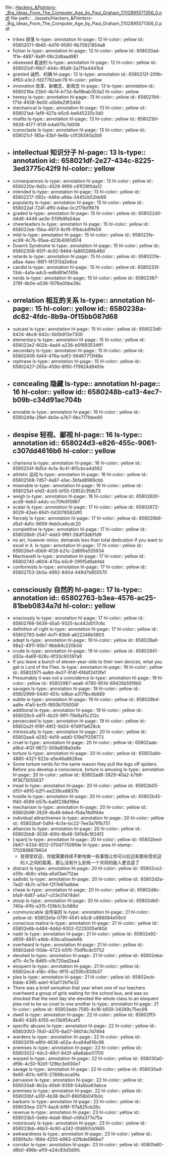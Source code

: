 file:: [Hackers_&_Painters_-_Big_Ideas_From_The_Computer_Age_by_Paul_Graham_1702895571356_0.pdf](../assets/Hackers_&_Painters_-_Big_Ideas_From_The_Computer_Age_by_Paul_Graham_1702895571356_0.pdf)
file-path:: ../assets/Hackers_&_Painters_-_Big_Ideas_From_The_Computer_Age_by_Paul_Graham_1702895571356_0.pdf

- tribes 部落
  ls-type:: annotation
  hl-page:: 12
  hl-color:: yellow
  id:: 65802071-9b65-4d76-9590-9b70821854a8
- ﬁction
  ls-type:: annotation
  hl-page:: 12
  hl-color:: yellow
  id:: 658020ad-1f1e-4887-8a9f-06c2d8aad981
- obsessed 着迷的
  ls-type:: annotation
  hl-page:: 12
  hl-color:: yellow
  id:: 658020d1-f6b7-444c-85d9-2a7f5e4441b4
- granted 诚然、的确
  hl-page:: 12
  ls-type:: annotation
  id:: 6580212f-209b-4f63-a3c2-fd27782adc78
  hl-color:: yellow
- innovation 改革、新概念、新观念
  hl-page:: 13
  ls-type:: annotation
  id:: 6580216a-23b0-4b74-b73d-8a18bab353a2
  hl-color:: yellow
- heresy
  ls-type:: annotation
  hl-page:: 13
  hl-color:: yellow
  id:: 65802194-f71d-4938-9e00-a5b6e29f2d46
- mechanical
  ls-type:: annotation
  hl-page:: 13
  hl-color:: yellow
  id:: 658021ad-1af9-427a-b5c6-be645220c3d0
- misﬁts
  ls-type:: annotation
  hl-page:: 13
  hl-color:: yellow
  id:: 658021bf-9928-4177-913f-b4a975c7d008
- iconoclasts
  ls-type:: annotation
  hl-page:: 13
  hl-color:: yellow
  id:: 658021cf-185a-43bf-9e6b-c0f28340a2b8
- intellectual 知识分子
  hl-page:: 13
  ls-type:: annotation
  id:: 658021df-2e27-434c-8225-3ed3775c42f9
  hl-color:: yellow
	-
- consequences
  ls-type:: annotation
  hl-page:: 13
  hl-color:: yellow
  id:: 6580220e-9d2c-4526-8f69-c61f29f0da12
- intended
  ls-type:: annotation
  hl-page:: 13
  hl-color:: yellow
  id:: 65802217-092c-446d-a9da-3445cb52bb69
- popularity
  ls-type:: annotation
  hl-page:: 15
  hl-color:: yellow
  id:: 658022af-724f-4ff0-b4be-0c2179d1f879
- graded
  ls-type:: annotation
  hl-page:: 15
  hl-color:: yellow
  id:: 658022d0-d4d6-4448-ae3e-513fb9fa54ae
- cheerleaders
  ls-type:: annotation
  hl-page:: 15
  hl-color:: yellow
  id:: 658022eb-15ba-4973-8cf9-91bbcb6ffe59
- mild
  ls-type:: annotation
  hl-page:: 15
  hl-color:: yellow
  id:: 658022fe-ec99-4c7b-95ea-d23b4061d514
- Down’s Syndrome
  ls-type:: annotation
  hl-page:: 15
  hl-color:: yellow
  id:: 65802308-65f1-4c92-9464-fa865286b48d
- retards
  ls-type:: annotation
  hl-page:: 15
  hl-color:: yellow
  id:: 6580231e-a8aa-4aec-98f1-f41313d2e6ce
- candid
  ls-type:: annotation
  hl-page:: 15
  hl-color:: yellow
  id:: 6580233f-13dc-4a1a-adc5-ed6d81ef745b
- nerds
  ls-type:: annotation
  hl-page:: 15
  hl-color:: yellow
  id:: 65802367-378f-4b0e-a036-1076e00be39c
- orrelation 相互的关系
  ls-type:: annotation
  hl-page:: 15
  hl-color:: yellow
  id:: 6580238a-dc82-4fdc-8b9a-0f15bb087d68
	-
- outcast
  ls-type:: annotation
  hl-page:: 15
  hl-color:: yellow
  id:: 658023d6-8424-4bc8-842c-5b5b913e7309
- elementary
  ls-type:: annotation
  hl-page:: 15
  hl-color:: yellow
  id:: 658023e2-802b-4ad4-a236-b5f893534ff1
- secondary
  ls-type:: annotation
  hl-page:: 15
  hl-color:: yellow
  id:: 65802409-fd44-476a-bdf2-56467713f48e
- rephrase
  ls-type:: annotation
  hl-page:: 15
  hl-color:: yellow
  id:: 65802427-265a-459d-8f90-f79824d9491e
- concealing 隐藏
  ls-type:: annotation
  hl-page:: 16
  hl-color:: yellow
  id:: 6580248b-ca13-4ec7-b09b-c34d91ac704b
	-
- enviable
  ls-type:: annotation
  hl-page:: 16
  hl-color:: yellow
  id:: 6580249a-29ef-4b0e-a7b7-9bc717fdee90
- despise 轻视、鄙视
  hl-page:: 16
  ls-type:: annotation
  id:: 658024d3-e826-455c-9061-c307dd4616b6
  hl-color:: yellow
	-
- charisma
  ls-type:: annotation
  hl-page:: 16
  hl-color:: yellow
  id:: 6580254f-8d5d-4cfa-9c41-8f5cbca4d562
- athletic 运动
  ls-type:: annotation
  hl-page:: 16
  hl-color:: yellow
  id:: 65802568-7d57-4a87-a1ac-3bfad8989cbb
- miserable
  ls-type:: annotation
  hl-page:: 16
  hl-color:: yellow
  id:: 658025a1-efd2-4cb5-bf55-f2852c3fdb73
- weigh
  ls-type:: annotation
  hl-page:: 16
  hl-color:: yellow
  id:: 65802600-acd9-4eb0-a4dc-cc70fe5f0967
- scalar
  ls-type:: annotation
  hl-page:: 17
  hl-color:: yellow
  id:: 65802672-9029-42ed-8941-0d3078582df0
- ﬁercely
  ls-type:: annotation
  hl-page:: 17
  hl-color:: yellow
  id:: 658026b6-d5a1-4d1c-9659-9eb0ce6cdc20
- competitive
  ls-type:: annotation
  hl-page:: 17
  hl-color:: yellow
  id:: 658026b9-2547-4dd3-9f61-26df13dbf1d9
- no art, however minor, demands less than total dedication if you want to excel in it.
  ls-type:: annotation
  hl-page:: 17
  hl-color:: yellow
  id:: 658026ef-d0b9-4f26-b21c-2d890e555934
- Machiavelli
  ls-type:: annotation
  hl-page:: 17
  hl-color:: yellow
  id:: 65802740-d604-470a-b5c9-295f5d9abfdd
- conformists
  ls-type:: annotation
  hl-page:: 17
  hl-color:: yellow
  id:: 65802753-2b0a-4992-840d-449d7b855570
- consciously 自然的
  hl-page:: 17
  ls-type:: annotation
  id:: 65802763-b3ea-4576-ac25-81beb0834a7d
  hl-color:: yellow
	-
- onsciously
  ls-type:: annotation
  hl-page:: 17
  hl-color:: yellow
  id:: 65802766-5638-45a5-9325-bc442d017c6c
- deﬁnition of right
  ls-type:: annotation
  hl-page:: 17
  hl-color:: yellow
  id:: 65802793-bdbf-4cf1-83b9-a622246b5803
- adept
  ls-type:: annotation
  hl-page:: 19
  hl-color:: yellow
  id:: 658028a6-98a2-4911-95b7-8bb84c220b0d
- crude
  ls-type:: annotation
  hl-page:: 19
  hl-color:: yellow
  id:: 65802941-d30a-4a68-828c-6f33c90397a9
- If you leave a bunch of eleven-year-olds to their own devices, what you get is Lord of the Flies.
  ls-type:: annotation
  hl-page:: 19
  hl-color:: yellow
  id:: 65802971-aa8d-4e37-914f-6f4df2413fe1
- Presumably it was not a coincidence
  ls-type:: annotation
  hl-page:: 19
  hl-color:: yellow
  id:: 65802987-aea6-4790-9514-69435b55f9b0
- savages
  ls-type:: annotation
  hl-page:: 19
  hl-color:: yellow
  id:: 65802999-0440-451c-b9bd-a317fbc4b889
- subtle
  ls-type:: annotation
  hl-page:: 19
  hl-color:: yellow
  id:: 658029b4-aa9e-41a5-bcf5-f893b705004f
- additional
  ls-type:: annotation
  hl-page:: 19
  hl-color:: yellow
  id:: 658029c5-e811-4b25-9ff1-79d6af5c212c
- persecuted
  ls-type:: annotation
  hl-page:: 19
  hl-color:: yellow
  id:: 65802a2f-918f-48f2-9d24-97d911a628cb
- intrinsically
  ls-type:: annotation
  hl-page:: 20
  hl-color:: yellow
  id:: 65802aa4-d292-4d19-add0-519d7f209773
- cruel
  ls-type:: annotation
  hl-page:: 20
  hl-color:: yellow
  id:: 65802aab-a9bd-4f2f-9672-309a808a0a9e
- torture
  ls-type:: annotation
  hl-page:: 20
  hl-color:: yellow
  id:: 65802abb-4885-4321-922e-e5e46a8826ee
- Some torture nerds for the same reason they pull the legs off spiders. Before you develop a conscience, torture is amusing
  ls-type:: annotation
  hl-page:: 20
  hl-color:: yellow
  id:: 65802ad8-3829-40a2-b7b9-9f3673055637
- tread
  ls-type:: annotation
  hl-page:: 20
  hl-color:: yellow
  id:: 65802b05-d151-4910-b2f1-ee239ce8837b
- hostile
  ls-type:: annotation
  hl-page:: 20
  hl-color:: yellow
  id:: 65802b45-ff40-4599-b57b-ba6f238d19be
- mechanism
  ls-type:: annotation
  hl-page:: 20
  hl-color:: yellow
  id:: 65802b98-2829-4b48-b6e4-f5da78dff44e
- individual attractivenes
  ls-type:: annotation
  hl-page:: 20
  hl-color:: yellow
  id:: 65802baf-5d94-4c5e-bc22-7ee3a791b751
- alliances
  ls-type:: annotation
  hl-page:: 20
  hl-color:: yellow
  id:: 65802bb8-3039-40fd-9b48-591b8c1624f2
- [:span]
  ls-type:: annotation
  hl-page:: 20
  hl-color:: yellow
  id:: 65802bed-0b67-4334-8512-070477508fde
  hl-type:: area
  hl-stamp:: 1702898879604
	- 变得受欢迎，你就需要持续不断地做一些事情让你可以拉近和那些受欢迎的人之间的距离，那么没有什么别有一个共同的敌人更合适了
- distract
  ls-type:: annotation
  hl-page:: 20
  hl-color:: yellow
  id:: 65802ce2-e59c-4b9c-a1da-a5a13ae712ae
- sadistic
  ls-type:: annotation
  hl-page:: 20
  hl-color:: yellow
  id:: 65802d2a-7ad2-4b7c-a74d-f2f7e97adbbe
- chase
  ls-type:: annotation
  hl-page:: 20
  hl-color:: yellow
  id:: 65802d8c-bfa9-4d87-a4a7-c03e31474de1
- stoop
  ls-type:: annotation
  hl-page:: 20
  hl-color:: yellow
  id:: 65802db0-740a-41fb-a315-f29b1c3c088d
- communicable 会传染的
  ls-type:: annotation
  hl-page:: 21
  hl-color:: yellow
  id:: 65802e1a-0791-4541-b5c8-c888084e59c0
- conscious malice
  ls-type:: annotation
  hl-page:: 21
  hl-color:: yellow
  id:: 65802e6b-b484-4d4d-9302-0225005ef40d
- nadir
  ls-type:: annotation
  hl-page:: 21
  hl-color:: yellow
  id:: 65802e92-d959-4841-a4bb-43bca0eade6b
- overheard
  ls-type:: annotation
  hl-page:: 21
  hl-color:: yellow
  id:: 65802eb0-00de-4723-b5f0-70df6cdc0752
- devoted
  ls-type:: annotation
  hl-page:: 21
  hl-color:: yellow
  id:: 65802eba-af7c-4c7e-8d65-cfb720ad2ea4
- eloquent
  ls-type:: annotation
  hl-page:: 21
  hl-color:: yellow
  id:: 65802ec4-e18c-41bc-9f15-a2595c830b37
- plea
  ls-type:: annotation
  hl-page:: 21
  hl-color:: yellow
  id:: 65802ecb-6dde-4395-ade1-93af72bf1e32
- There was a brief sensation that year when one of our teachers overheard a group of girls waiting for the school bus, and was so shocked that the next day she devoted the whole class to an eloquent plea not to be so cruel to one another
  ls-type:: annotation
  hl-page:: 21
  hl-color:: yellow
  id:: 65802edd-7585-4c18-b659-34289c75ec98
- dwell
  ls-type:: annotation
  hl-page:: 22
  hl-color:: yellow
  id:: 65802ff3-8b40-43d5-b155-ec13b954caf5
- speciﬁc abuses
  ls-type:: annotation
  hl-page:: 22
  hl-color:: yellow
  id:: 65803003-7841-4370-8a07-56014c7d7894
- wardens
  ls-type:: annotation
  hl-page:: 22
  hl-color:: yellow
  id:: 65803019-e8fd-4636-a02a-4ca94a616c66
- premises
  ls-type:: annotation
  hl-page:: 22
  hl-color:: yellow
  id:: 65803022-4dc3-49cf-842f-a8a6abe31700
- warped
  ls-type:: annotation
  hl-page:: 22
  hl-color:: yellow
  id:: 658030a0-df9b-4c50-92d1-129bc3e930e7
- savage
  ls-type:: annotation
  hl-page:: 22
  hl-color:: yellow
  id:: 658030a4-9e65-401c-b615-27898ceca0fa
- pervasive
  ls-type:: annotation
  hl-page:: 22
  hl-color:: yellow
  id:: 658030a8-8b2a-45b6-9359-54a5ba63abce
- premises
  ls-type:: annotation
  hl-page:: 22
  hl-color:: yellow
  id:: 658030bf-a35f-4b38-8e31-89056b041b0c
- barbaric
  ls-type:: annotation
  hl-page:: 22
  hl-color:: yellow
  id:: 658030ea-3371-4ac6-bf8f-1f7a825cb26c
- revenue
  ls-type:: annotation
  hl-page:: 23
  hl-color:: yellow
  id:: 658033b5-0e6d-4da8-88a1-cfdfa377e75a
- notoriously
  ls-type:: annotation
  hl-page:: 23
  hl-color:: yellow
  id:: 658033bb-46b3-4c90-a242-0fd697cb1665
- awkwardness
  ls-type:: annotation
  hl-page:: 23
  hl-color:: yellow
  id:: 6580fa3c-189d-4255-b983-d2fbde586be7
- corridor
  ls-type:: annotation
  hl-page:: 23
  hl-color:: yellow
  id:: 6580fa60-d6b0-496b-a1f9-e24c83d3d0fc
